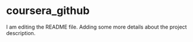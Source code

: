 # coursera_github
I am editing the README file. Adding some more 
details about the project description.
